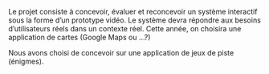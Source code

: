 Le projet consiste à concevoir, évaluer et reconcevoir un système interactif sous la forme d’un prototype vidéo. Le système devra répondre aux besoins d’utilisateurs réels dans un contexte réel. Cette année, on choisira une application de cartes (Google Maps ou ...?)

Nous avons choisi de concevoir sur une application de jeux de piste (énigmes). 
